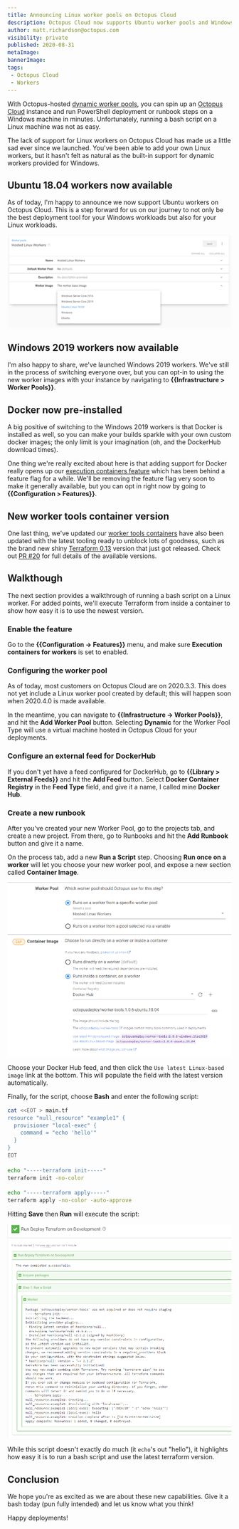 ```yaml
---
title: Announcing Linux worker pools on Octopus Cloud
description: Octopus Cloud now supports Ubuntu worker pools and Windows 2019 worker pools as well!
author: matt.richardson@octopus.com
visibility: private
published: 2020-08-31
metaImage:
bannerImage:
tags:
 - Octopus Cloud
 - Workers
---
```


With Octopus-hosted [dynamic worker pools](https://octopus.com/docs/infrastructure/workers/dynamic-worker-pools), you can spin up an [Octopus Cloud](https://octopus.com/pricing/cloud) instance and run PowerShell deployment or runbook steps on a Windows machine in minutes. Unfortunately, running a bash script on a Linux machine was not as easy.

The lack of support for Linux workers on Octopus Cloud has made us a little sad ever since we launched. You've been able to add your own Linux workers, but it hasn't felt as natural as the built-in support for dynamic workers provided for Windows.

## Ubuntu 18.04 workers now available

As of today, I'm happy to announce we now support Ubuntu workers on Octopus Cloud. This is a step forward for us on our journey to not only be the best deployment tool for your Windows workloads but also for your Linux workloads.

![Worker Pool Configuration with Ubuntu 18.04 selected](images/worker-pool-configuration.png)

## Windows 2019 workers now available

I'm also happy to share, we've launched Windows 2019 workers. We've still in the process of switching everyone over, but you can opt-in to using the new worker images with your instance by navigating to **{{Infrastructure > Worker Pools}}**.

## Docker now pre-installed

A big positive of switching to the Windows 2019 workers is that Docker is installed as well, so you can make your builds sparkle with your own custom docker images; the only limit is your imagination (oh, and the DockerHub download times).

One thing we're really excited about here is that adding support for Docker really opens up our [execution containers feature](https://octopus.com/blog/execution-containers) which has been behind a feature flag for a while. We'll be removing the feature flag very soon to make it generally available, but you can opt in right now by going to **{{Configuration > Features}}**.

<!-- todo: make sure this :point_up: is updated when feature flag is removed -->

## New worker tools container version

One last thing, we've updated our [worker tools containers](https://hub.docker.com/r/octopusdeploy/worker-tools) have also been updated with the latest tooling ready to unblock lots of goodness, such as the brand new shiny [Terraform 0.13](https://www.hashicorp.com/blog/announcing-hashicorp-terraform-0-13/) version that just got released. Check out [PR #20](https://github.com/OctopusDeploy/WorkerTools/pull/20) for full details of the available versions.

## Walkthough

The next section provides a walkthrough of running a bash script on a Linux worker. For added points, we'll execute Terraform from inside a container to show how easy it is to use the newest version.

### Enable the feature

<!-- todo: make sure this is updated once 2020.4.0 is GA on cloud (the feature flag is going away) -->

Go to the **{{Configuration -> Features}}** menu, and make sure **Execution containers for workers** is set to enabled.

### Configuring the worker pool

<!-- todo: make sure this is updated once 2020.4.0 is GA on cloud (the worker pool will be auto-created -->

As of today, most customers on Octopus Cloud are on 2020.3.3. This does not yet include a Linux worker pool created by default; this will happen soon when 2020.4.0 is made available.

In the meantime, you can navigate to **{{Infrastructure -> Worker Pools}}**, and hit the **Add Worker Pool** button. Selecting **Dynamic** for the Worker Pool Type will use a virtual machine hosted in Octopus Cloud for your deployments.

### Configure an external feed for DockerHub

If you don't yet have a feed configured for DockerHub, go to **{{Library > External Feeds}}** and hit the **Add Feed** button. Select **Docker Container Registry** in the **Feed Type** field, and give it a name, I called mine **Docker Hub**.

### Create a new runbook

After you've created your new Worker Pool, go to the projects tab, and create a new project. From there, go to Runbooks and hit the **Add Runbook** button and give it a name.

On the process tab, add a new **Run a Script** step. Choosing **Run once on a worker** will let you choose your new worker pool, and expose a new section called **Container Image**.

![Runbook step with Worker Pool and Container Image](images/runbook-step-worker-pool-container.png)

Choose your Docker Hub feed, and then click the `Use latest Linux-based image` link at the bottom. This will populate the field with the latest version automatically.

Finally, for the script, choose **Bash** and enter the following script:

```bash
cat <<EOT > main.tf
resource "null_resource" "example1" {
  provisioner "local-exec" {
    command = "echo 'hello'"
  }
}
EOT

echo "-----terraform init-----"
terraform init -no-color

echo "-----terraform apply-----"
terraform apply -no-color -auto-approve
```

Hitting **Save** then **Run** will execute the script:

![Runbook execution log](images/terraform-run-log.png)

While this script doesn't exactly do much (it `echo`'s out "hello"), it highlights how easy it is to run a bash script and use the latest terraform version.

## Conclusion

We hope you're as excited as we are about these new capabilities. Give it a bash today (pun fully intended) and let us know what you think!

Happy deployments!
